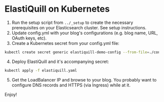 # ElastiQuill on Kubernetes

1. Run the setup script from `../_setup` to create the necessary prerequisites on your Elasticsearch cluster. See setup instructions.
2. Update config.yml with your blog's configurations (e.g. blog name, URL, OAuth keys, etc).
3. Create a Kubernetes secret from your config.yml file:
```bash
kubectl create secret generic elastiquill-demo-config --from-file=./config.yml
```
4. Deploy ElastiQuill and it's accompanying secret:
```bash
kubectl apply -f elastiquill.yaml
```
5. Get the LoadBalancer IP and browse to your blog. You probably want to configure DNS records and HTTPS (via Ingress) while at it. 

Enjoy!
